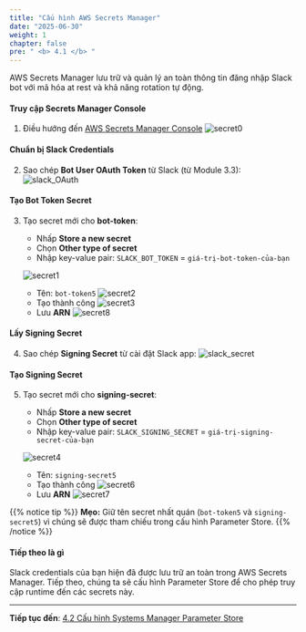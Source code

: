```yaml
---
title: "Cấu hình AWS Secrets Manager"
date: "2025-06-30"
weight: 1
chapter: false
pre: " <b> 4.1 </b> "
---
```


AWS Secrets Manager lưu trữ và quản lý an toàn thông tin đăng nhập Slack bot với mã hóa at rest và khả năng rotation tự động.

#### Truy cập Secrets Manager Console

1. Điều hướng đến [AWS Secrets Manager Console](https://console.aws.amazon.com/secretsmanager/)
   ![secret0](/images/4-security/4.1-secret_manager/secret1.png?width=90pc)

#### Chuẩn bị Slack Credentials

2. Sao chép **Bot User OAuth Token** từ Slack (từ Module 3.3):
   ![slack_OAuth](/images/4-security/4.1-secret_manager/getOAuth1.png?width=90pc)

#### Tạo Bot Token Secret

3. Tạo secret mới cho **bot-token**:

   - Nhấp **Store a new secret**
   - Chọn **Other type of secret**
   - Nhập key-value pair: `SLACK_BOT_TOKEN` = `giá-trị-bot-token-của-bạn`

   ![secret1](/images/4-security/4.1-secret_manager/secret2.png?width=90pc)

   - Tên: `bot-token5`
     ![secret2](/images/4-security/4.1-secret_manager/secret3.png?width=90pc)
   - Tạo thành công
     ![secret3](/images/4-security/4.1-secret_manager/secret3-.png?width=90pc)
   - Lưu **ARN**
     ![secret8](/images/4-security/4.1-secret_manager/secret4.png?width=90pc)

#### Lấy Signing Secret

4. Sao chép **Signing Secret** từ cài đặt Slack app:
   ![slack_secret](/images/4-security/4.1-secret_manager/secret5-.png?width=90pc)

#### Tạo Signing Secret

5. Tạo secret mới cho **signing-secret**:

   - Nhấp **Store a new secret**
   - Chọn **Other type of secret**
   - Nhập key-value pair: `SLACK_SIGNING_SECRET` = `giá-trị-signing-secret-của-bạn`

   ![secret4](/images/4-security/4.1-secret_manager/secret6-.png?width=90pc)

   - Tên: `signing-secret5`
   - Tạo thành công
     ![secret6](/images/4-security/4.1-secret_manager/secret6.png?width=90pc)
   - Lưu **ARN**
     ![secret7](/images/4-security/4.1-secret_manager/secret7-.png?width=90pc)

{{% notice tip %}}
**Mẹo:** Giữ tên secret nhất quán (`bot-token5` và `signing-secret5`) vì chúng sẽ được tham chiếu trong cấu hình Parameter Store.
{{% /notice %}}

#### Tiếp theo là gì

Slack credentials của bạn hiện đã được lưu trữ an toàn trong AWS Secrets Manager. Tiếp theo, chúng ta sẽ cấu hình Parameter Store để cho phép truy cập runtime đến các secrets này.

---

**Tiếp tục đến**: [4.2 Cấu hình Systems Manager Parameter Store](../4.2-systems_manager/)